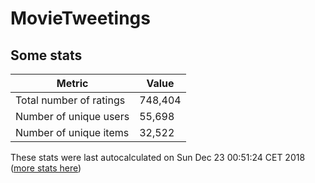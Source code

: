 # MovieTweetings
## Some stats

Metric | Value
--- | ---
Total number of ratings                 | 748,404
Number of unique users                  | 55,698
Number of unique items                  | 32,522
These stats were last autocalculated on Sun Dec 23 00:51:24 CET 2018  ([more stats here](./stats.md))

